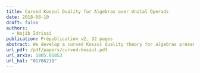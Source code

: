```yaml
---
title: Curved Koszul Duality for Algebras over Unital Operads
date: 2018-08-10
draft: false
authors:
  - Najib Idrissi
publication: Prépublication v2, 32 pages
abstract: We develop a curved Koszul duality theory for algebras presented by quadratic-linear-constant relations over binary unital operads. As an application, we study Poisson $n$-algebras given by polynomial functions on a standard shifted symplectic space. We compute explicit resolutions of these algebras using curved Koszul duality. We use these resolutions to compute derived enveloping algebras and factorization homology on parallelized simply connected closed manifolds of these Poisson $n$-algebras.
url_pdf: /pdf/papers/curved-koszul.pdf
url_arxiv: 1805.01853
url_hal: "01786218"
---
```

